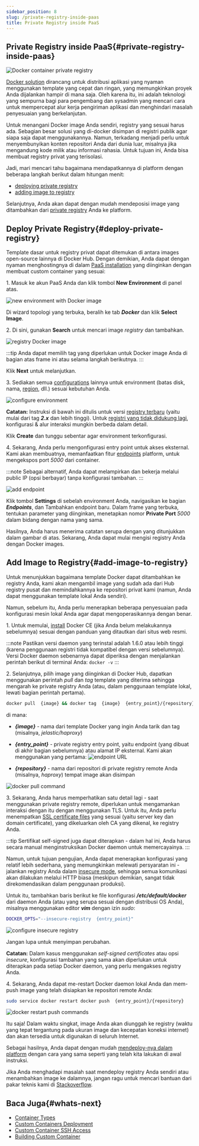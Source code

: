 ```yaml
---
sidebar_position: 8
slug: /private-registry-inside-paas
title: Private Registry inside PaaS
---
```


## Private Registry inside PaaS{#private-registry-inside-paas}

![Docker container private registry](#)

[Docker solution](<https://www.docker.com/why-docker>) dirancang untuk distribusi aplikasi yang nyaman menggunakan template yang cepat dan ringan, yang memungkinkan proyek Anda dijalankan hampir di mana saja. Oleh karena itu, ini adalah teknologi yang sempurna bagi para pengembang dan sysadmin yang mencari cara untuk mempercepat alur kerja pengiriman aplikasi dan menghindari masalah penyesuaian yang berkelanjutan.

Untuk menangani Docker image Anda sendiri, registry yang sesuai harus ada. Sebagian besar solusi yang di-docker disimpan di registri publik agar siapa saja dapat menggunakannya. Namun, terkadang menjadi perlu untuk menyembunyikan konten repositori Anda dari dunia luar, misalnya jika mengandung kode milik atau informasi rahasia. Untuk tujuan ini, Anda bisa membuat registry privat yang terisolasi.

Jadi, mari mencari tahu bagaimana mendapatkannya di platform dengan beberapa langkah berikut dalam hitungan menit:

  * [deploying private registry](<https://docs.dewacloud.com/docs/#deploy-private-registry>)
  * [adding image to registry](<https://docs.dewacloud.com/docs/#add-image-to-registry>)

Selanjutnya, Anda akan dapat dengan mudah mendeposisi image yang ditambahkan dari [private registry](<https://docs.dewacloud.com/docs/docker-custom-registry/>) Anda ke platform.

## Deploy Private Registry{#deploy-private-registry}

Template dasar untuk registry privat dapat ditemukan di antara images open-source lainnya di Docker Hub. Dengan demikian, Anda dapat dengan nyaman menghostingnya di dalam [PaaS installation](<https://docs.dewacloud.com/docs/application-platform-partners/>) yang diinginkan dengan membuat custom container yang sesuai:

1\. Masuk ke akun PaaS Anda dan klik tombol **New Environment** di panel atas.

![new environment with Docker image](#)

Di wizard topologi yang terbuka, beralih ke tab _**Docker**_ dan klik **Select Image**.

2\. Di sini, gunakan **Search** untuk mencari image _registry_ dan tambahkan.

![registry Docker image](#)

:::tip 
Anda dapat memilih tag yang diperlukan untuk Docker image Anda di bagian atas frame ini atau selama langkah berikutnya.
:::

Klik **Next** untuk melanjutkan.

3\. Sediakan semua [configurations](<https://docs.dewacloud.com/docs/setting-up-environment/>) lainnya untuk environment (batas disk, nama, [region](<https://docs.dewacloud.com/docs/environment-regions/>), dll.) sesuai kebutuhan Anda.

![configure environment](#)

**Catatan:** Instruksi di bawah ini ditulis untuk versi [registry terbaru](<https://github.com/docker/distribution>) (yaitu mulai dari tag _**2.x**_ dan lebih tinggi). Untuk [registri yang tidak didukung lagi](<https://github.com/docker/docker-registry>), konfigurasi & alur interaksi mungkin berbeda dalam detail.

Klik **Create** dan tunggu sebentar agar environment terkonfigurasi.

4\. Sekarang, Anda perlu mengonfigurasi entry point untuk akses eksternal. Kami akan membuatnya, memanfaatkan fitur [endpoints](<https://docs.dewacloud.com/docs/endpoints/>) platform, untuk mengekspos port _5000_ dari container.

:::note
Sebagai alternatif, Anda dapat melampirkan dan bekerja melalui public IP (opsi berbayar) tanpa konfigurasi tambahan.
:::

![add endpoint](#)

Klik tombol **Settings** di sebelah environment Anda, navigasikan ke bagian _**Endpoints**_, dan Tambahkan endpoint baru. Dalam frame yang terbuka, tentukan parameter yang diinginkan, menetapkan nomor **Private Port** _5000_ dalam bidang dengan nama yang sama.

Hasilnya, Anda harus menerima catatan serupa dengan yang ditunjukkan dalam gambar di atas. Sekarang, Anda dapat mulai mengisi registry Anda dengan Docker images.

## Add Image to Registry{#add-image-to-registry}

Untuk menunjukkan bagaimana template Docker dapat ditambahkan ke registry Anda, kami akan mengambil image yang sudah ada dari Hub registry pusat dan memindahkannya ke repositori privat kami (namun, Anda dapat menggunakan template lokal Anda sendiri).

Namun, sebelum itu, Anda perlu menerapkan beberapa penyesuaian pada konfigurasi mesin lokal Anda agar dapat mengoperasikannya dengan benar.

1\. Untuk memulai, [install](<https://docs.docker.com/install/>) Docker CE (jika Anda belum melakukannya sebelumnya) sesuai dengan panduan yang ditautkan dari situs web resmi.

:::note 
Pastikan versi daemon yang terinstal adalah 1.6.0 atau lebih tinggi (karena penggunaan registri tidak kompatibel dengan versi sebelumnya). Versi Docker daemon sebenarnya dapat diperiksa dengan menjalankan perintah berikut di terminal Anda: `docker -v`
:::

2\. Selanjutnya, pilih image yang diinginkan di Docker Hub, dapatkan menggunakan perintah _pull_ dan _tag_ template yang diterima sehingga mengarah ke private registry Anda (atau, dalam penggunaan template lokal, lewati bagian perintah pertama).

```bash
docker pull  {image} && docker tag  {image}  {entry_point}/{repository} 
```

di mana:

  * _**\{image\}**_ \- nama dari template Docker yang ingin Anda tarik dan tag (misalnya, _jelastic/haproxy_)

  * _**\{entry_point\}**_ \- private registry entry point, yaitu endpoint (yang dibuat di akhir bagian sebelumnya) atau alamat IP eksternal. Kami akan menggunakan yang pertama: ![endpoint URL](#)

  * _**\{repository\}**_ \- nama dari repositori di private registry remote Anda (misalnya, _haproxy_) tempat image akan disimpan

![docker pull command](#)

3\. Sekarang, Anda harus memperhatikan satu detail lagi - saat menggunakan private registry remote, diperlukan untuk mengamankan interaksi dengan itu dengan menggunakan TLS. Untuk itu, Anda perlu menempatkan [SSL certificate files](<https://docs.docker.com/registry/deploying/#running-a-domain-registry>) yang sesuai (yaitu server key dan domain certificate), yang dikeluarkan oleh CA yang dikenal, ke registry Anda.

:::tip 
Sertifikat self-signed juga dapat diterapkan - dalam hal ini, Anda harus secara manual menginstruksikan Docker daemon untuk memercayainya.
:::

Namun, untuk tujuan pengujian, Anda dapat menerapkan konfigurasi yang relatif lebih sederhana, yang memungkinkan melewati persyaratan ini - jalankan registry Anda dalam [insecure mode](<https://docs.docker.com/registry/insecure/#deploying-a-plain-http-registry>), sehingga semua komunikasi akan dilakukan melalui HTTP biasa (meskipun demikian, sangat tidak direkomendasikan dalam penggunaan produksi).

Untuk itu, tambahkan baris berikut ke file konfigurasi _**/etc/default/docker**_ dari daemon Anda (atau yang serupa sesuai dengan distribusi OS Anda), misalnya menggunakan editor _**vim**_ dengan izin _sudo_:

```bash
DOCKER_OPTS="--insecure-registry  {entry_point}" 
```

![configure insecure registry](#)

Jangan lupa untuk menyimpan perubahan.

**Catatan:** Dalam kasus menggunakan _self-signed certificates_ atau opsi _insecure_, konfigurasi tambahan yang sama akan diperlukan untuk diterapkan pada setiap Docker daemon, yang perlu mengakses registry Anda.

4\. Sekarang, Anda dapat me-restart Docker daemon lokal Anda dan mem-push image yang telah disiapkan ke repositori remote Anda:

```bash
sudo service docker restart docker push  {entry_point}/{repository}
```

![docker restart push commands](#)

Itu saja! Dalam waktu singkat, image Anda akan diunggah ke registry (waktu yang tepat tergantung pada ukuran image dan kecepatan koneksi internet) dan akan tersedia untuk digunakan di seluruh Internet.

Sebagai hasilnya, Anda dapat dengan mudah [mendeploy-nya dalam platform](<https://docs.dewacloud.com/docs/dockers-management/>) dengan cara yang sama seperti yang telah kita lakukan di awal instruksi.

Jika Anda menghadapi masalah saat mendeploy registry Anda sendiri atau menambahkan image ke dalamnya, jangan ragu untuk mencari bantuan dari pakar teknis kami di [Stackoverflow](<https://stackoverflow.com/questions/tagged/jelastic>).

## Baca Juga{#whats-next}

  * [Container Types](<https://docs.dewacloud.com/docs/container-types/>)
  * [Custom Containers Deployment](<https://docs.dewacloud.com/docs/custom-containers-deployment/>)
  * [Custom Container SSH Access](<https://docs.dewacloud.com/docs/custom-container-ssh-access/>)
  * [Building Custom Container](<https://docs.dewacloud.com/docs/building-custom-container/>)